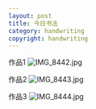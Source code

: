 ```yaml
---
layout: post
title: 今日书法
category: handwriting
copyright: handwriting
---
```

作品1
![IMG_8442.jpg](https://i.loli.net/2020/03/20/swvNdxIhQokBJZX.jpg)

作品2
![IMG_8443.jpg](https://i.loli.net/2020/03/20/8x1oVYAMpguQJNz.jpg)

作品3
![IMG_8444.jpg](https://i.loli.net/2020/03/20/3KNslt8fzpiCmOk.jpg)
